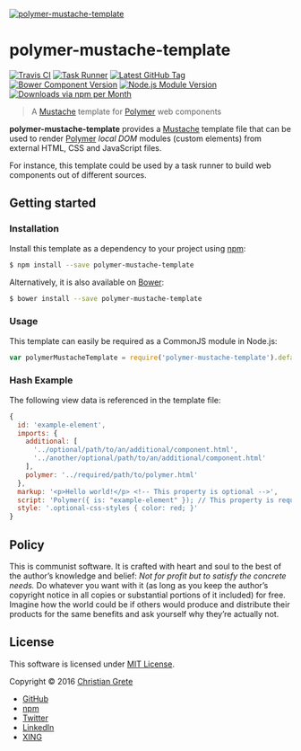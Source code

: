 [![polymer-mustache-template](https://cdn.rawgit.com/ChristianGrete/polymer-mustache-template/v1.5.5/logo.svg "polymer-mustache-template")](https://github.com/ChristianGrete/polymer-mustache-template)

# polymer-mustache-template

[![Travis CI](https://img.shields.io/travis/ChristianGrete/polymer-mustache-template.svg)](https://travis-ci.org/ChristianGrete/polymer-mustache-template)
[![Task Runner](https://cdn.gruntjs.com/builtwith.svg)](http://gruntjs.com)
[![Latest GitHub Tag](https://img.shields.io/github/tag/ChristianGrete/polymer-mustache-template.svg)](https://github.com/ChristianGrete/polymer-mustache-template/tags)
[![Bower Component Version](https://img.shields.io/bower/v/polymer-mustache-template.svg)](http://bower.io/search/?q=polymer-mustache-template)
[![Node.js Module Version](https://img.shields.io/npm/v/polymer-mustache-template.svg)](https://www.npmjs.com/package/polymer-mustache-template)
[![Downloads via npm per Month](https://img.shields.io/npm/dm/polymer-mustache-template.svg)](https://www.npmjs.com/package/polymer-mustache-template)

> A [Mustache](https://mustache.github.io) template for [Polymer](https://www.polymer-project.org) web components

__polymer-mustache-template__ provides a [Mustache](https://mustache.github.io) template file that can be used to render [Polymer](https://www.polymer-project.org) _local DOM_ modules (custom elements) from external HTML, CSS and JavaScript files.

For instance, this template could be used by a task runner to build web components out of different sources.

## Getting started

### Installation
Install this template as a dependency to your project using [npm](https://www.npmjs.org):
```sh
$ npm install --save polymer-mustache-template
```
Alternatively, it is also available on [Bower](http://bower.io):
```sh
$ bower install --save polymer-mustache-template
```

### Usage
This template can easily be required as a CommonJS module in Node.js:
```js
var polymerMustacheTemplate = require('polymer-mustache-template').default;
```

### Hash Example
The following view data is referenced in the template file:
```js
{
  id: 'example-element',
  imports: {
    additional: [
      '../optional/path/to/an/additional/component.html',
      '../another/optional/path/to/an/additional/component.html'
    ],
    polymer: '../required/path/to/polymer.html'
  },
  markup: '<p>Hello world!</p> <!-- This property is optional -->',
  script: 'Polymer({ is: "example-element" }); // This property is required',
  style: '.optional-css-styles { color: red; }'
}
```

## Policy

This is communist software. It is crafted with heart and soul to the best of the author’s knowledge and belief: _Not for profit but to satisfy the concrete needs._ Do whatever you want with it (as long as you keep the author’s copyright notice in all copies or substantial portions of it included) for free. Imagine how the world could be if others would produce and distribute their products for the same benefits and ask yourself why they’re actually not.

## License

This software is licensed under [MIT License](LICENSE.md).

Copyright © 2016 [Christian Grete](https://christiangrete.com)
- [GitHub](https://github.com/ChristianGrete)
- [npm](https://www.npmjs.com/~christiangrete)
- [Twitter](https://twitter.com/ChristianGrete)
- [LinkedIn](https://www.linkedin.com/in/ChristianGrete)
- [XING](https://www.xing.com/profile/Christian_Grete2)